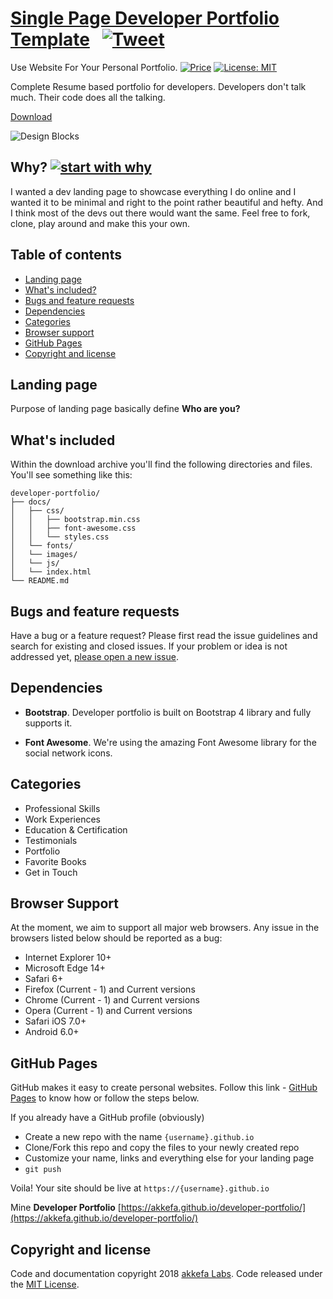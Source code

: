 # [Single Page Developer Portfolio Template](http://akkefa.com/) &nbsp; [![Tweet](https://img.shields.io/twitter/url/http/shields.io.svg?style=social)](https://twitter.com/intent/tweet?text=Get%20free%20resume%20based%20developer%20portfolio%20template&url=http://akkefa.com&via=akkefa&hashtags=github-page,resume-template,developer-portfolio,developers,templates)
Use Website For Your Personal Portfolio.
[![Price](https://img.shields.io/badge/price-FREE-0098f7.svg)](https://github.com/akkefa/developer-portfolio/blob/master/LICENSE)
[![License: MIT](https://img.shields.io/badge/license-MIT-blue.svg)](https://github.com/akkefa/developer-portfolio/blob/master/LICENSE)

Complete Resume based portfolio for developers.
Developers don't talk much. Their code does all the talking.

<p><a href="https://github.com/akkefa/developer-portfolio/archive/master.zip">Download</a></p>

![Design Blocks](https://raw.githubusercontent.com/akkefa/developer-portfolio/master/developer-portfolio.png)


## Why? [![start with why](https://img.shields.io/badge/start%20with-why%3F-brightgreen.svg?style=flat)](http://www.ted.com/talks/simon_sinek_how_great_leaders_inspire_action)

I wanted a dev landing page to showcase everything I do online and I wanted it to be minimal and right to the point rather beautiful and hefty. And I think most of the devs out there would want the same.
Feel free to fork, clone, play around and make this your own.


## Table of contents

- [Landing page](#landing-page)
- [What's included?](#whats-included)
- [Bugs and feature requests](#bugs-and-feature-requests)
- [Dependencies](#dependencies)
- [Categories](#categories)
- [Browser support](#browser-support)
- [GitHub Pages](#gitHub-pages)
- [Copyright and license](#copyright-and-license)


## Landing page

Purpose of landing page basically define **Who are you?**

## What's included

Within the download archive you'll find the following directories and files. You'll see something like this:

```
developer-portfolio/
├── docs/
│   ├── css/
│   │   ├── bootstrap.min.css
│   │   ├── font-awesome.css
│   │   └── styles.css
│   └── fonts/
│   └── images/
│   └── js/
│   └── index.html
└── README.md
```

## Bugs and feature requests

Have a bug or a feature request? Please first read the issue guidelines and search for existing and closed issues. If your problem or idea is not addressed yet, [please open a new issue](https://github.com/akkefa/developer-portfolio/issues/new).

## Dependencies

- **Bootstrap**. Developer portfolio is built on Bootstrap 4 library and fully supports it.

- **Font Awesome**. We're using the amazing Font Awesome library for the social network icons.

## Categories

- Professional Skills
- Work Experiences 
- Education & Certification 
- Testimonials 
- Portfolio 
- Favorite Books 
- Get in Touch 

## Browser Support

At the moment, we aim to support all major web browsers. Any issue in the browsers listed below should be reported as a bug:

- Internet Explorer 10+
- Microsoft Edge 14+
- Safari 6+
- Firefox (Current - 1) and Current versions
- Chrome (Current - 1) and Current versions
- Opera (Current - 1) and Current versions
- Safari iOS 7.0+
- Android 6.0+


## GitHub Pages

GitHub makes it easy to create personal websites. Follow this link - [GitHub Pages](https://pages.github.com/) to know how or follow the steps below.

If you already have a GitHub profile (obviously)

* Create a new repo with the name `{username}.github.io`
* Clone/Fork this repo and copy the files to your newly created repo
* Customize your name, links and everything else for your landing page
* `git push`

Voila! Your site should be live at `https://{username}.github.io`

Mine **Developer Portfolio**  [https://akkefa.github.io/developer-portfolio/](https://akkefa.github.io/developer-portfolio/)

## Copyright and license

Code and documentation copyright 2018 [akkefa Labs](https://www.akkefa.com/). Code released under the [MIT License](https://github.com/akkefa/developer-portfolio/blob/master/LICENSE).
